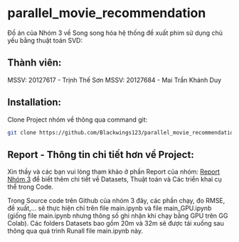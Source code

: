 # parallel_movie_recommendation
Đồ án của Nhóm 3 về Song song hóa hệ thống đề xuất phim sử dụng chủ yếu bằng thuật toán SVD:

## Thành viên:
MSSV: 20127617 - Trịnh Thế Sơn
MSSV: 20127684 - Mai Trần Khánh Duy

## Installation:
Clone Project nhóm về thông qua command git:
```bash
git clone https://github.com/Blackwings123/parallel_movie_recommendation.git
```

## Report - Thông tin chi tiết hơn về Project:
Xin thầy và các bạn vui lòng tham khảo ở phần Report của nhóm: [Report Nhóm 3](https://docs.google.com/document/d/1zWIOGM7DnMFHR71h__y-YOFttm4z3GNh/edit?usp=drive_link&ouid=117763920898231685826&rtpof=true&sd=true) để biết thêm chi tiết về Datasets, Thuật toán và Các triển khai cụ thể trong Code.

Trong Source code trên Github của nhóm 3 đây, các phần chạy, đo RMSE, đề xuất,... sẽ thực hiện chỉ trên file main.ipynb và file main_GPU.ipynb (giống file main.ipynb nhưng thông số ghi nhận khi chạy bằng GPU trên GG Colab). Các folders Datasets bao gồm 20m và 32m sẽ được tải xuống sau thông qua quá trình Runall file main.ipynb này.